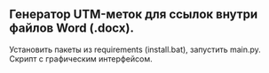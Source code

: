 ## Генератор UTM-меток для ссылок внутри файлов Word (.docx).
Установить пакеты из requirements (install.bat), запустить main.py. Скрипт с графическим интерфейсом.
